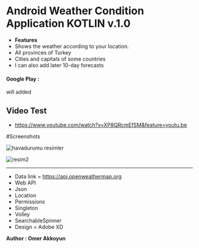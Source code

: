 # Android Weather Condition Application KOTLIN v.1.0 
- **Features** 
- Shows the weather according to your location.
- All provinces of Turkey 
- Cities and capitals of some countries
- I can also add later 10-day forecasts 
#### Google Play : 
will added

## Video Test
- https://www.youtube.com/watch?v=XP8QRcmEfSM&feature=youtu.be

#Screenshots

![havadurumu resimler](https://user-images.githubusercontent.com/33864154/64279082-f53c0800-cf56-11e9-80b2-d0251c28ca3d.png)

![resim2](https://user-images.githubusercontent.com/33864154/64279087-f79e6200-cf56-11e9-8921-0c602b4f94bd.png)



<hr>

- Data link = https://api.openweathermap.org
- Web API
- Json
- Location
- Permissions
- Singleton
- Volley
- SearchableSpinner
- Design = Adobe XD

**Author : Omer Akkoyun**


